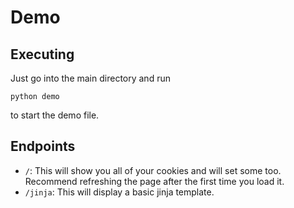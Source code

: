 # Demo

## Executing

Just go into the main directory and run

```
python demo
```

to start the demo file.

## Endpoints

-   `/`: This will show you all of your cookies and will set some too. Recommend refreshing the page after the first time you load it.
-   `/jinja`: This will display a basic jinja template.
